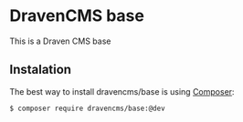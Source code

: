 # DravenCMS base

This is a Draven CMS base

## Instalation

The best way to install dravencms/base is using  [Composer](http://getcomposer.org/):


```sh
$ composer require dravencms/base:@dev
```
